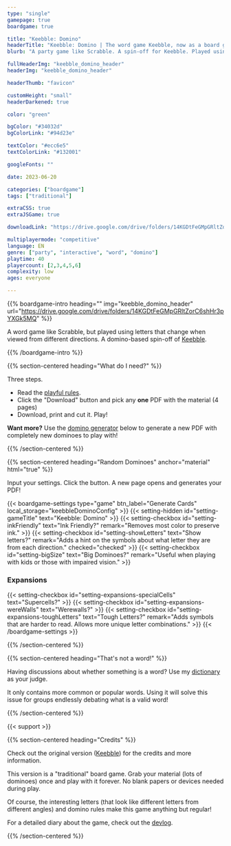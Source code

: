 ```yaml
---
type: "single"
gamepage: true
boardgame: true

title: "Keebble: Domino"
headerTitle: "Keebble: Domino | The word game Keebble, now as a board game"
blurb: "A party game like Scrabble. A spin-off for Keebble. Played using dominoes and a special font where each letter is ... multiple letters."

fullHeaderImg: "keebble_domino_header"
headerImg: "keebble_domino_header"

headerThumb: "favicon"

customHeight: "small"
headerDarkened: true

color: "green"

bgColor: "#34032d"
bgColorLink: "#94d23e"

textColor: "#ecc6e5"
textColorLink: "#132001"

googleFonts: ""

date: 2023-06-20

categories: ["boardgame"]
tags: ["traditional"]

extraCSS: true
extraJSGame: true

downloadLink: "https://drive.google.com/drive/folders/14KGDtFeGMpGRltZorC6shHr3pYXGk5MQ"

multiplayermode: "competitive"
language: EN
genre: ["party", "interactive", "word", "domino"]
playtime: 40
playercount: [2,3,4,5,6]
complexity: low
ages: everyone

---
```



{{% boardgame-intro heading="" img="keebble_domino_header" url="https://drive.google.com/drive/folders/14KGDtFeGMpGRltZorC6shHr3pYXGk5MQ" %}}

A word game like Scrabble, but played using letters that change when viewed from different directions. A domino-based spin-off of [Keebble](https://pandaqi.com/keebble).

{{% /boardgame-intro %}}

{{% section-centered heading="What do I need?" %}}

Three steps.
* Read the [playful rules](rules). 
* Click the "Download" button and pick any **one** PDF with the material (4 pages)
* Download, print and cut it. Play!

**Want more?** Use the [domino generator](#material) below to generate a new PDF with completely new dominoes to play with!

{{% /section-centered %}}


{{% section-centered heading="Random Dominoes" anchor="material" html="true" %}}

<p>Input your settings. Click the button. A new page opens and generates your PDF!</p>

{{< boardgame-settings type="game" btn_label="Generate Cards" local_storage="keebbleDominoConfig" >}}
	{{< setting-hidden id="setting-gameTitle" text="Keebble: Domino" >}}
  {{< setting-checkbox id="setting-inkFriendly" text="Ink Friendly?" remark="Removes most color to preserve ink." >}}
  {{< setting-checkbox id="setting-showLetters" text="Show letters?" remark="Adds a hint on the symbols about what letter they are from each direction." checked="checked" >}}
  {{< setting-checkbox id="setting-bigSize" text="Big Dominoes?" remark="Useful when playing with kids or those with impaired vision." >}}

  <h3>Expansions</h3>
  {{< setting-checkbox id="setting-expansions-specialCells" text="Supercells?" >}}
  {{< setting-checkbox id="setting-expansions-wereWalls" text="Werewalls?" >}}
  {{< setting-checkbox id="setting-expansions-toughLetters" text="Tough Letters?" remark="Adds symbols that are harder to read. Allows more unique letter combinations." >}}
{{< /boardgame-settings >}}

{{% /section-centered %}}

{{% section-centered heading="That's not a word!" %}}

Having discussions about whether something is a word? Use my [dictionary](/tools/dictionary) as your judge.

It only contains more common or popular words. Using it will solve this issue for groups endlessly debating what is a valid word!

{{% /section-centered %}}

{{< support >}}

{{% section-centered heading="Credits" %}}

Check out the original version ([Keebble](https://pandaqi.com/keebble)) for the credits and more information.

This version is a "traditional" board game. Grab your material (lots of dominoes) once and play with it forever. No blank papers or devices needed during play.

Of course, the interesting letters (that look like different letters from different angles) and domino rules make this game anything but regular!

For a detailed diary about the game, check out the [devlog](https://pandaqi.com/blog/boardgames/keebble-domino).

{{% /section-centered %}}